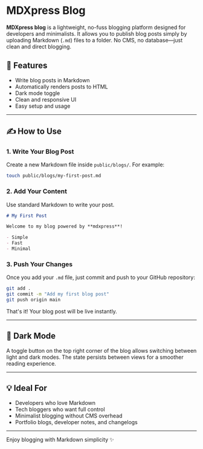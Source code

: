 # MDXpress Blog

**MDXpress blog** is a lightweight, no-fuss blogging platform designed for developers and minimalists. It allows you to publish blog posts simply by uploading Markdown (`.md`) files to a folder. No CMS, no database—just clean and direct blogging.

## 🚀 Features

- Write blog posts in Markdown  
- Automatically renders posts to HTML  
- Dark mode toggle  
- Clean and responsive UI  
- Easy setup and usage  

---

## ✍️ How to Use

### 1. **Write Your Blog Post**

Create a new Markdown file inside `public/blogs/`. For example:

```bash
touch public/blogs/my-first-post.md
```

### 2. **Add Your Content**

Use standard Markdown to write your post.

```markdown
# My First Post

Welcome to my blog powered by **mdxpress**!

- Simple  
- Fast  
- Minimal  
```

### 3. **Push Your Changes**

Once you add your `.md` file, just commit and push to your GitHub repository:

```bash
git add .
git commit -m "Add my first blog post"
git push origin main
```

That's it! Your blog post will be live instantly.

---

## 🌙 Dark Mode

A toggle button on the top right corner of the blog allows switching between light and dark modes. The state persists between views for a smoother reading experience.

---

## 💡 Ideal For

- Developers who love Markdown  
- Tech bloggers who want full control  
- Minimalist blogging without CMS overhead  
- Portfolio blogs, developer notes, and changelogs  

---

Enjoy blogging with Markdown simplicity ✨
